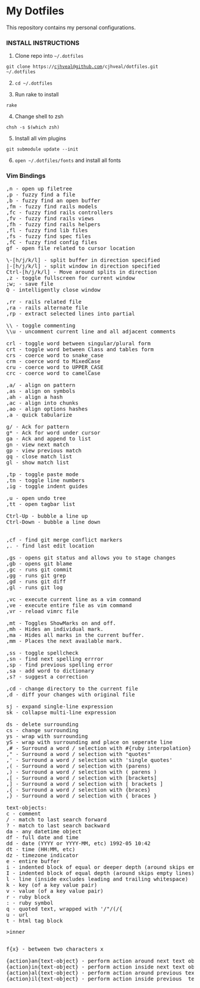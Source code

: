 # My Dotfiles
This repository contains my personal configurations.

### INSTALL INSTRUCTIONS
1. Clone repo into <code>~/.dotfiles</code>

  <code>git clone https://cjhveal@github.com/cjhveal/dotfiles.git ~/.dotfiles</code>

2. <code>cd ~/.dotfiles</code>

3. Run rake to install

  <code>rake</code>

4. Change shell to zsh

  <code>chsh -s $(which zsh)</code>

5. Install all vim plugins

  <code>git submodule update --init</code>

6. <code>open ~/.dotfiles/fonts</code> and install all fonts

### Vim Bindings
<pre>
,n - open up filetree
,p - fuzzy find a file
,b - fuzzy find an open buffer
,fm - fuzzy find rails models
,fc - fuzzy find rails controllers
,fv - fuzzy find rails views
,fh - fuzzy find rails helpers
,fl - fuzzy find lib files
,fs - fuzzy find spec files
,fC - fuzzy find config files
gf - open file related to cursor location

\-[h/j/k/l] - split buffer in direction specified
|-[h/j/k/l] - split window in direction specified
Ctrl-[h/j/k/l] - Move around splits in direction
,z - toggle fullscreen for current window
;w; - save file
Q - intelligently close window

,rr - rails related file
,ra - rails alternate file
,rp - extract selected lines into partial

\\ - toggle commenting
\\u - uncomment current line and all adjacent comments

crl - toggle word between singular/plural form
crt - toggle word between Class and tables form
crs - coerce word to snake_case
crm - coerce word to MixedCase
cru - coerce word to UPPER_CASE
crc - coerce word to camelCase

,a/ - align on pattern
,as - align on symbols
,ah - align a hash
,ac - align into chunks
,ao - align options hashes
,a<space> - quick tabularize

g/ - Ack for pattern
g* - Ack for word under cursor
ga - Ack and append to list
gn - view next match
gp - view previous match
gq - close match list
gl - show match list

,tp - toggle paste mode
,tn - toggle line numbers
,ig - toggle indent guides

,u - open undo tree
,tt - open tagbar list

Ctrl-Up - bubble a line up
Ctrl-Down - bubble a line down


,cf - find git merge conflict markers
,. - find last edit location

,gs - opens git status and allows you to stage changes
,gb - opens git blame
,gc - runs git commit
,gg - runs git grep
,gd - runs git diff
,gl - runs git log

,vc - execute current line as a vim command
,ve - execute entire file as vim command
,vr - reload vimrc file

,mt - Toggles ShowMarks on and off.
,mh - Hides an individual mark.
,ma - Hides all marks in the current buffer.
,mm - Places the next available mark.

,ss - toggle spellcheck
,sn - find next spelling errror
,sp - find previous spelling error
,sa - add word to dictionary
,s? - suggest a correction

,cd - change directory to the current file
,d - diff your changes with original file

sj - expand single-line expression
sk - collapse multi-line expression

ds - delete surrounding
cs - change surrounding
ys - wrap with surrounding
yS - wrap with surrounding and place on seperate line
,# - Surround a word / selection with #{ruby interpolation}
," - Surround a word / selection with "quotes"
,' - Surround a word / selection with 'single quotes'
,( - Surround a word / selection with (parens)
,) - Surround a word / selection with ( parens )
,[ - Surround a word / selection with [brackets]
,] - Surround a word / selection with [ brackets ]
,{ - Surround a word / selection with {braces}
,} - Surround a word / selection with { braces }

text-objects:
c - comment
/ - match to last search forward
? - match to last search backward
da - any datetime object
df - full date and time
dd - date (YYYY or YYYY-MM, etc) 1992-05 10:42
dt - time (HH:MM, etc)
dz - timezone indicator
e - entire buffer
i - indented block of equal or deeper depth (around skips empty lines)
I - indented block of equal depth (around skips empty lines)
l - line (inside excludes leading and trailing whitespace)
k - key (of a key value pair)
v - value (of a key value pair)
r - ruby block
: - ruby symbol
q - quoted text, wrapped with '/"/(/{
u - url
t - html tag block <p>>inner</p>
f{x} - between two characters x

{action}an{text-object} - perform action around next text object
{action}in{text-object} - perform action inside next text object
{action}al{text-object} - perform action around previous text object
{action}il{text-object} - perform action inside previous  text object
</pre>
